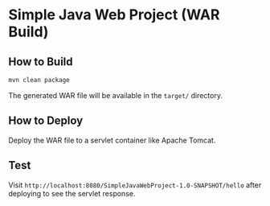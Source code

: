# Simple Java Web Project (WAR Build)

## How to Build

```sh
mvn clean package
```

The generated WAR file will be available in the `target/` directory.

## How to Deploy

Deploy the WAR file to a servlet container like Apache Tomcat.

## Test

Visit `http://localhost:8080/SimpleJavaWebProject-1.0-SNAPSHOT/hello` after deploying to see the servlet response.